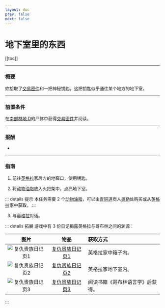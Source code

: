```yaml
---
layout: doc
prev: false
next: false
---
```


# 地下室里的东西

[[toc]]

---

### 概要

妳拾取了[交易密件](#/)和一把神秘钥匙，这把钥匙似乎通往某个地方的地下室。

---

### 前置条件

在[南部林地 D](#/)的尸体中获得[交易密件](#/)并阅读。

---

### 报酬

- <Badge type="warning" text="20 金币" /> <Badge type="tip" text="+1 《哥布林语言学》" />

---

### 指南

1. 前往[英格拉](#/)家后方的地窖口，使用钥匙。

2. 将[动物油脂](#/)放入火把架中，点亮地下室。

::: details 提示
本任务需要 2 个[动物油脂](#/)，可以由[青铜道](#/)商人[奥勒](#/)处购买或从[英格拉](#/)家中获取。
:::

3. 与[英格拉](#/)对话。

::: details 拓展
游戏中有 3 份日记揭露英格拉与哥布林之间的渊源：

| 图片 | 物品 | 获取方式 |
| :-: | :-: | :-- |
| ![复仇贵族日记页1](/img/item/31bd59eb2ac96f89.png) | [复仇贵族日记页1](#/) | 英格拉家中箱子内。 |
| ![复仇贵族日记页2](/img/item/31bd59eb2ac96f89.png) | [复仇贵族日记页2](#/) | 英格拉家地下室内。 |
| ![复仇贵族日记页3](/img/item/31bd59eb2ac96f89.png) | [复仇贵族日记页3](#/) | 阅读书籍《哥布林语言学》后获得。 |
:::
